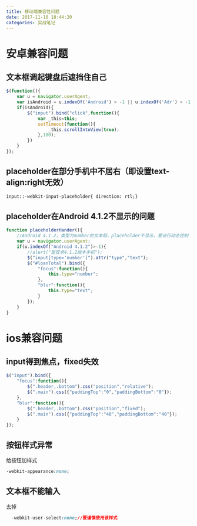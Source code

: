 ```yaml
---
title: 移动端兼容性问题
date: 2017-11-10 18:44:20
categories: 实战笔记
---
```


# 安卓兼容问题
## 文本框调起键盘后遮挡住自己
```javascript
$(function(){
    var u = navigator.userAgent;
    var isAndroid = u.indexOf('Android') > -1 || u.indexOf('Adr') > -1; //android终端
    if(isAndroid){
        $("input").bind("click",function(){
            var _this=this;
            setTimeout(function(){
                _this.scrollIntoView(true);
            },100);
        })
    }
});
```

## placeholder在部分手机中不居右（即设置text-align:right无效）
```html
input::-webkit-input-placeholder{ direction: rtl;}
```

## placeholder在Android 4.1.2不显示的问题
```javascript
function placeholderHander(){
    //Android 4.1.2，类型为number的文本框，placeholder不显示，要进行动态控制
    var u = navigator.userAgent;
    if(u.indexOf("Android 4.1.2")>-1){
        //alert("是安卓4.1.2版本手机");
        $("input[type='number']").attr("type","text");
        $("#loanTotal").bind({
            "focus":function(){
                this.type="number";
            },
            "blur":function(){
                this.type="text";
            }
        });
    }
}
```

# ios兼容问题
## input得到焦点，fixed失效
```javascript
$("input").bind({
    "focus":function(){
        $(".header,.bottom").css("position","relative");
        $(".main").css({"paddingTop":"0","paddingBottom":"0"});
    },
    "blur":function(){
        $(".header,.bottom").css("position","fixed");
        $(".main").css({"paddingTop":"40","paddingBottom":"40"});
    }
});
```

## 按钮样式异常
给按钮加样式    
```css
-webkit-appearance:none;
```

## 文本框不能输入
去掉 
```css
  -webkit-user-select:none;//要谨慎使用该样式
```
